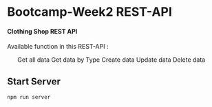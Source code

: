 <h1> Bootcamp-Week2 REST-API </h1>
<h4>Clothing Shop REST API</h4>

Available function in this REST-API :
<ul>
 </li>Get all data</li>
 </li>Get data by Type</li>
 </li>Create data</li>
 </li>Update data</li>
 </li>Delete data</li>
</ul>

## Start Server

```npm run server```

